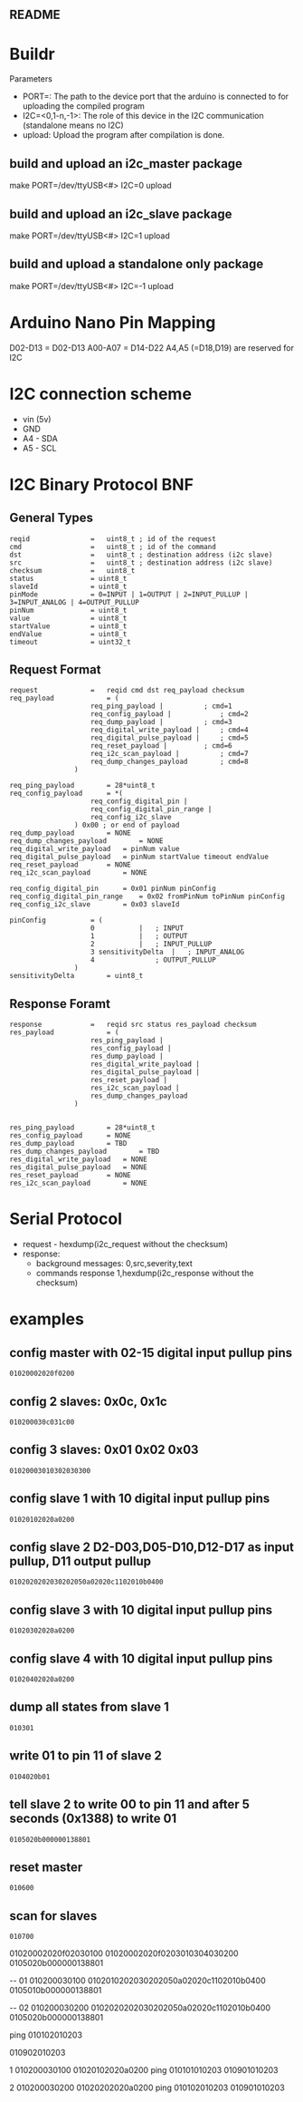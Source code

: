 ## README


# Buildr

Parameters
- PORT=<path to port>: The path to the device port that the arduino is connected to for uploading the compiled program
- I2C=<0,1-n,-1>: The role of this device in the I2C communication (standalone means no I2C)
- upload: Upload the program after compilation is done.

## build and upload an i2c_master package
make PORT=/dev/ttyUSB<#> I2C=0 upload

## build and upload an i2c_slave package
make PORT=/dev/ttyUSB<#> I2C=1 upload

## build and upload a standalone only package
make PORT=/dev/ttyUSB<#> I2C=-1 upload

# Arduino Nano Pin Mapping

D02-D13 = D02-D13
A00-A07 = D14-D22
A4,A5 (=D18,D19) are reserved for I2C



# I2C connection scheme
- vin (5v)
- GND
- A4 - SDA
- A5 - SCL
	
# I2C Binary Protocol BNF
## General Types
	reqid				= 	uint8_t ; id of the request
	cmd 				= 	uint8_t ; id of the command
	dst 				= 	uint8_t ; destination address (i2c slave)
	src 				= 	uint8_t ; destination address (i2c slave)
	checksum			=	uint8_t
	status 				= uint8_t
	slaveId 			= uint8_t
	pinMode 			= 0=INPUT | 1=OUTPUT | 2=INPUT_PULLUP | 3=INPUT_ANALOG | 4=OUTPUT_PULLUP
	pinNum 				= uint8_t
	value 				= uint8_t
	startValue 			= uint8_t
	endValue 			= uint8_t
	timeout 			= uint32_t
	
## Request Format
	request 			= 	reqid cmd dst req_payload checksum
	req_payload 			= (
						req_ping_payload |			; cmd=1
						req_config_payload |			; cmd=2
						req_dump_payload |			; cmd=3
						req_digital_write_payload |		; cmd=4
						req_digital_pulse_payload |		; cmd=5
						req_reset_payload |			; cmd=6
						req_i2c_scan_payload |			; cmd=7
						req_dump_changes_payload		; cmd=8
					)
					
	req_ping_payload 		= 28*uint8_t
	req_config_payload 		= *(
						req_config_digital_pin |
						req_config_digital_pin_range |
						req_config_i2c_slave
					) 0x00 ; or end of payload
	req_dump_payload 		= NONE
	req_dump_changes_payload 		= NONE
	req_digital_write_payload 	= pinNum value
	req_digital_pulse_payload 	= pinNum startValue timeout endValue
	req_reset_payload 		= NONE
	req_i2c_scan_payload		= NONE
					
	req_config_digital_pin 		= 0x01 pinNum pinConfig
	req_config_digital_pin_range 	= 0x02 fromPinNum toPinNum pinConfig
	req_config_i2c_slave 		= 0x03 slaveId

	pinConfig			= (
						0 			| 	; INPUT
						1 			| 	; OUTPUT
						2 			| 	; INPUT_PULLUP
						3 sensitivityDelta	| 	; INPUT_ANALOG
						4 				; OUTPUT_PULLUP
					)
	sensitivityDelta		= uint8_t
	
## Response Foramt
	response 			=	reqid src status res_payload checksum
	res_payload 			= (
						res_ping_payload |
						res_config_payload |
						res_dump_payload |
						res_digital_write_payload |
						res_digital_pulse_payload |
						res_reset_payload |
						res_i2c_scan_payload |
						res_dump_changes_payload
					)


	res_ping_payload 		= 28*uint8_t
	res_config_payload 		= NONE
	res_dump_payload 		= TBD
	res_dump_changes_payload 		= TBD
	res_digital_write_payload 	= NONE
	res_digital_pulse_payload 	= NONE
	res_reset_payload 		= NONE
	res_i2c_scan_payload		= NONE



# Serial Protocol
- request - hexdump(i2c_request without the checksum)
- response:
	- background messages:
		0,src,severity,text
	- commands response
		1,hexdump(i2c_response without the checksum)


# examples

## config master with 02-15 digital input pullup pins
	01020002020f0200

## config 2 slaves: 0x0c, 0x1c
	010200030c031c00

## config 3 slaves: 0x01 0x02 0x03
	01020003010302030300

## config slave 1 with 10 digital input pullup pins
	01020102020a0200

## config slave 2 D2-D03,D05-D10,D12-D17 as input pullup, D11 output pullup
	0102020202030202050a02020c1102010b0400
	
## config slave 3 with 10 digital input pullup pins
	01020302020a0200
	
## config slave 4 with 10 digital input pullup pins
	01020402020a0200
	
## dump all states from slave 1
	010301
	 
## write 01 to pin 11 of slave 2
	0104020b01
	
## tell slave 2 to write 00 to pin 11 and after 5 seconds (0x1388) to write 01
	0105020b000000138801 

## reset master
	010600
	 
## scan for slaves 
	010700
	 


01020002020f02030100
01020002020f0203010304030200
0105020b000000138801


-- 01
010200030100
0102010202030202050a02020c1102010b0400
0105010b000000138801

-- 02
010200030200
0102020202030202050a02020c1102010b0400
0105020b000000138801


ping	010102010203

010902010203








1
010200030100
01020102020a0200
ping	010101010203
010901010203

2
010200030200
01020202020a0200
ping	010102010203
010901010203
